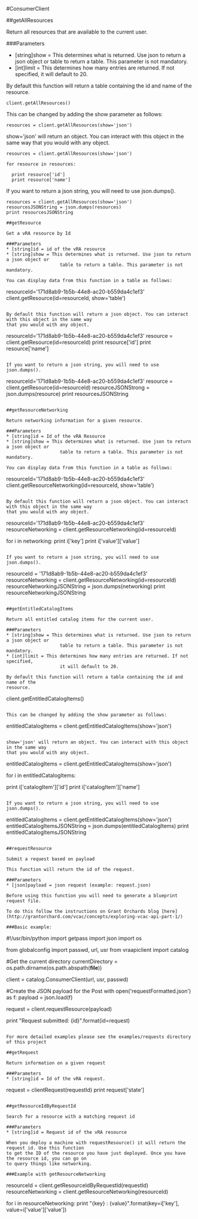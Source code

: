#ConsumerClient

##getAllResources

Return all resources that are available to the current user.

###Parameters
* [string]show = This determines what is returned. Use json to return a json object or
                    table to return a table. This parameter is not mandatory.
* [int]limit = This determines how many entries are returned. If not specified,
                    it will default to 20.

By default this function will return a table containing the id and name of the
resource.

```
client.getAllResources()
```

This can be changed by adding the show parameter as follows:

```
resources = client.getAllResources(show='json')
```

show='json' will return an object. You can interact with this object in the same way
that you would with any object.

```
resources = client.getAllResources(show='json')

for resource in resources:

  print resource['id']
  print resource['name']
```

If you want to return a json string, you will need to use json.dumps().

```
resources = client.getAllResources(show='json')
resourcesJSONString = json.dumps(resources)
print resourcesJSONString

##getResource

Get a vRA resource by Id

###Parameters
* [string]id = id of the vRA resource
* [string]show = This determines what is returned. Use json to return a json object or
                    table to return a table. This parameter is not mandatory.

You can display data from this function in a table as follows:

```
resourceId='171d8ab9-1b5b-44e8-ac20-b559da4c1ef3'
client.getResource(id=resourceId, show='table')
```

By default this function will return a json object. You can interact with this object in the same way
that you would with any object.

```
resourceId='171d8ab9-1b5b-44e8-ac20-b559da4c1ef3'
resource = client.getResource(id=resourceId)
print resource['id']
print resource['name']
```

If you want to return a json string, you will need to use json.dumps().

```
resourceId='171d8ab9-1b5b-44e8-ac20-b559da4c1ef3'
resource = client.getResource(id=resourceId)
resourceJSONStrong = json.dumps(resource)
print resourcesJSONString
```

##getResourceNetworking

Return networking information for a given resource.

###Parameters
* [string]id = Id of the vRA Resource
* [string]show = This determines what is returned. Use json to return a json object or
                    table to return a table. This parameter is not mandatory.

You can display data from this function in a table as follows:

```
resourceId='171d8ab9-1b5b-44e8-ac20-b559da4c1ef3'
client.getResourceNetworking(id=resourceId, show='table')
```

By default this function will return a json object. You can interact with this object in the same way
that you would with any object.

```
resourceId='171d8ab9-1b5b-44e8-ac20-b559da4c1ef3'
resourceNetworking = client.getResourceNetworking(id=resourceId)

for i in networking:
  print i['key']
  print i['value']['value']
```

If you want to return a json string, you will need to use json.dumps().

```
resourceId = '171d8ab9-1b5b-44e8-ac20-b559da4c1ef3'
resourceNetworking = client.getResourceNetworking(id=resourceId)
resourceNetworkingJSONString = json.dumps(networking)
print resourceNetworkingJSONString
```

##getEntitledCatalogItems

Return all entitled catalog items for the current user.

###Parameters
* [string]show = This determines what is returned. Use json to return a json object or
                    table to return a table. This parameter is not mandatory.
* [int]limit = This determines how many entries are returned. If not specified,
                    it will default to 20.

By default this function will return a table containing the id and name of the
resource.

```
client.getEntitledCatalogItems()
```

This can be changed by adding the show parameter as follows:

```
entitledCatalogItems = client.getEntitledCatalogItems(show='json')
```

show='json' will return an object. You can interact with this object in the same way
that you would with any object.

```
entitledCatalogItems = client.getEntitledCatalogItems(show='json')

for i in entitledCatalogItems:

  print i['catalogItem']['id']
  print i['catalogItem']['name']
```

If you want to return a json string, you will need to use json.dumps().

```
entitledCatalogItems = client.getEntitledCatalogItems(show='json')
entitledCatalogItemsJSONString = json.dumps(entitledCatalogItems)
print entitledCatalogItemsJSONString
```

##requestResource

Submit a request based on payload

This function will return the id of the request.

###Parameters
* [json]payload = json request (example: request.json)

Before using this function you will need to generate a blueprint request file.

To do this follow the instructions on Grant Orchards blog [here](http://grantorchard.com/vcac/concepts/exploring-vcac-api-part-1/)

###Basic example:

```
#!/usr/bin/python
import getpass
import json
import os

from globalconfig import passwd, url, usr
from vraapiclient import catalog

#Get the current directory
currentDirectory = os.path.dirname(os.path.abspath(__file__))

client = catalog.ConsumerClient(url, usr, passwd)

#Create the JSON payload for the Post
with open('requestFormatted.json') as f:
        payload = json.load(f)

request = client.requestResource(payload)

print "Request submitted: {id}".format(id=request)
```

For more detailed examples please see the examples/requests directory of this project

##getRequest

Return information on a given request

###Parameters
* [string]id = Id of the vRA request.

```
request = clientRequest(requestId)
print request['state']
```

##getResourceIdByRequestId

Search for a resource with a matching request id

###Parameters
* [string]id = Request id of the vRA resource

When you deploy a machine with requestResource() it will return the request id. Use this function
to get the ID of the resource you have just deployed. Once you have the resource id, you can go on
to query things like networking.

###Example with getResourceNetworking

```
resourceId = client.getResourceIdByRequestId(requestId)
resourceNetworking = client.getResourceNetworking(resourceId)

for i in resourceNetworking:
  print "{key} : {value}".format(key=i['key'], value=i['value']['value'])
```
